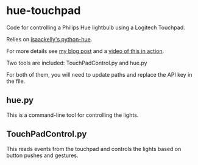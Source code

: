 # hue-touchpad
Code for controlling a Philips Hue lightbulb using a Logitech Touchpad.

Relies on [isaackelly's python-hue](https://github.com/issackelly/python-hue).

For more details see [my blog post](https://erik.nygren.org/?p=87) and a [video of this in action](https://www.youtube.com/watch?v=HWzJMHpNs9Y).

Two tools are included:  TouchPadControl.py and hue.py

For both of them, you will need to update paths and replace the API
key in the file.

## hue.py

This is a command-line tool for controlling the lights.  

## TouchPadControl.py

This reads events from the touchpad and controls the lights based on
button pushes and gestures.

